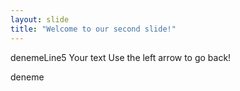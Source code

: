 ```yaml
---
layout: slide
title: "Welcome to our second slide!"
---
```

denemeLine5
Your text
Use the left arrow to go back!

deneme
